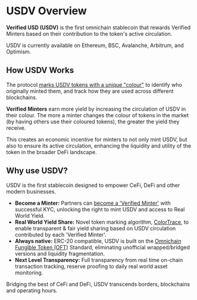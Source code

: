 # USDV Overview

**Verified USD (USDV)** is the first omnichain stablecoin that rewards Verified Minters based on their contribution to the token's active circulation.

USDV is currently available on Ethereum, BSC, Avalanche, Arbitrum, and Optimism.

## How USDV Works

The protocol [marks USDV tokens with a unique "colour"](what-is-usdv/how-coloring-works.md) to identify who originally minted them, and track how they are used across different blockchains.

**Verified Minters** earn more yield by increasing the circulation of USDV in their colour. The more a minter changes the colour of tokens in the market (by having others use their coloured tokens), the greater the yield they receive.

This creates an economic incentive for minters to not only mint USDV, but also to ensure its active circulation, enhancing the liquidity and utility of the token in the broader DeFi landscape.

## Why use USDV?

USDV is the first stablecoin designed to empower CeFi, DeFi and other modern businesses.

* **Become a Minter:** Partners can [become a 'Verified Minter'](verified-minters/initial-kyc.md) with successful KYC, unlocking the right to mint USDV and access to Real World Yield.
* **Real World Yield Share:** Novel token marking algorithm, [ColorTrace](concepts/coloring.md), to enable transparent & fair yield sharing based on USDV circulation contributed by each 'Verified Minter'.
* **Always native:** ERC-20 compatible, USDV is built on the [Omnichain Fungible Token (OFT)](https://layerzero.network/developers) Standard, eliminating unofficial wrapped/bridged versions and liquidity fragmentation.
* **Next Level Transparency:** Full transparency from real time on-chain transaction tracking, reserve proofing to daily real world asset monitoring.

Bridging the best of CeFi and DeFi, USDV transcends borders, blockchains and operating hours.
